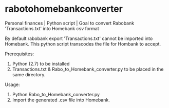 # rabotohomebankconverter
Personal finances | Python script | Goal to convert Rabobank 'Transactions.txt' into Homebank csv format

By default rabobank export 'Transactions.txt' cannot be imported into Homebank. This python script transcodes the file for Hombank to accept. 

Prerequisites: 

1. Python (2.7) to be installed
2. Transactions.txt & Rabo_to_Homebank_converter.py to be placed in the same directory. 

Usage:
1. Python Rabo_to_Homebank_converter.py
2. Import the generated .csv file into Homebank. 
